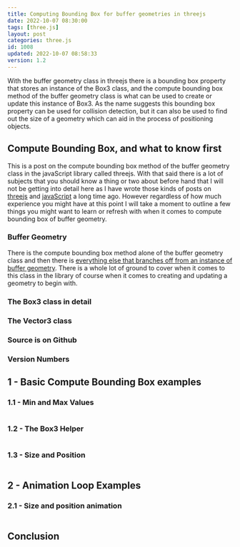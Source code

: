 ```yaml
---
title: Computing Bounding Box for buffer geometries in threejs
date: 2022-10-07 08:30:00
tags: [three.js]
layout: post
categories: three.js
id: 1008
updated: 2022-10-07 08:58:33
version: 1.2
---
```


With the buffer geometry class in threejs there is a bounding box property that stores an instance of the Box3 class, and the compute bounding box method of the buffer geometry class is what can be used to create or update this instance of Box3. As the name suggests this bounding box property can be used for collision detection, but it can also be used to find out the size of a geometry which can aid in the process of positioning objects.

<!-- more -->

## Compute Bounding Box, and what to know first

This is a post on the compute bounding box method of the buffer geometry class in the javaScript library called threejs. With that said there is a lot of subjects that you should know a thing or two about before hand that I will not be getting into detail here as I have wrote those kinds of posts on [threejs](/2018/04/04/threejs-getting-started/) and [javaScript](/2018/11/27/js-geting-started/) a long time ago. However regardless of how much experience you might have at this point I will take a moment to outline a few things you might want to learn or refresh with when it comes to compute bounding box of buffer geometry.

### Buffer Geometry

There is the compute bounding box method alone of the buffer geometry class and then there is [everything else that branches off from an instance of buffer geometry](/2021/04/22/threejs-buffer-geometry/). There is a whole lot of ground to cover when it comes to this class in the library of course when it comes to creating and updating a geometry to begin with.

### The Box3 class in detail

### The Vector3 class

### Source is on Github

### Version Numbers





## 1 - Basic Compute Bounding Box examples

### 1.1 - Min and Max Values

```js
```

### 1.2 - The Box3 Helper

```js
```

### 1.3 - Size and Position

```js
```


## 2 - Animation Loop Examples

### 2.1 - Size and position animation

```js
```





## Conclusion

